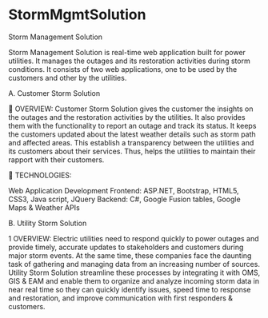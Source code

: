 # StormMgmtSolution
Storm Management Solution

Storm Management Solution is real-time web application built for power utilities. It manages the outages and its restoration activities during storm conditions. It consists of two web applications, one to be used by the customers and other by the utilities.
 

A.	Customer Storm Solution

	OVERVIEW:
Customer Storm Solution gives the customer the insights on the outages and the restoration activities by the utilities. It also provides them with the functionality to report an outage and track its status.
It keeps the customers updated about the latest weather details such as storm path and affected areas.
This establish a transparency between the utilities and its customers about their services. Thus, helps the utilities to maintain their rapport with their customers. 

	TECHNOLOGIES:

Web Application Development 
Frontend:  ASP.NET, Bootstrap, HTML5, CSS3, Java script, JQuery
Backend:  C#, Google Fusion tables, Google Maps & Weather APIs


B.	Utility Storm Solution

1	OVERVIEW:
Electric utilities need to respond quickly to power outages and provide timely, accurate updates to stakeholders and customers during major storm events. At the same time, these companies face the daunting task of gathering and managing data from an increasing number of sources.  
Utility Storm Solution streamline these processes by integrating it with OMS, GIS & EAM and  enable them to organize and analyze incoming storm data in near real time so they can quickly identify issues, speed time to response and restoration, and improve communication with first responders & customers.




